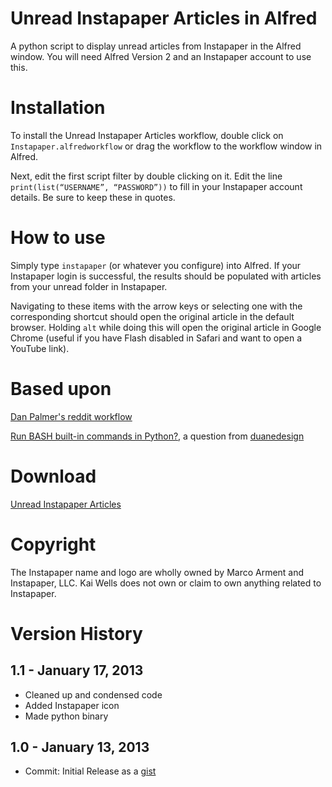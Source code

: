 Unread Instapaper Articles in Alfred
========================

A python script to display unread articles from Instapaper in the Alfred window. You will need Alfred Version 2 and an Instapaper account to use this.

# Installation

To install the Unread Instapaper Articles workflow, double click on ```Instapaper.alfredworkflow``` or drag the workflow to the workflow window in Alfred.

Next, edit the first script filter by double clicking on it. Edit the line ```print(list(“USERNAME”, “PASSWORD”))``` to fill in your Instapaper account details. Be sure to keep these in quotes.

# How to use

Simply type ```instapaper``` (or whatever you configure) into Alfred. If your Instapaper login is successful, the results should be populated with articles from your unread folder in Instapaper.

Navigating to these items with the arrow keys or selecting one with the corresponding shortcut should open the original article in the default browser. Holding ```alt``` while doing this will open the original article in Google Chrome (useful if you have Flash disabled in Safari and want to open a YouTube link).

# Based upon

[Dan Palmer's reddit workflow](http://danpalmer.me/blog/articles/2013-01-12-reddit-workflow-for-alfred-20.html)

[Run BASH built-in commands in Python?](http://stackoverflow.com/questions/5460923/run-bash-built-in-commands-in-python), a question from [duanedesign](http://stackoverflow.com/users/401815/duanedesign)

# Download

[Unread Instapaper Articles](https://github.com/quells/unread-instapaper-alfred2/blob/master/Instapaper.alfredworkflow?raw=true)

# Copyright

The Instapaper name and logo are wholly owned by Marco Arment and Instapaper, LLC. Kai Wells does not own or claim to own anything related to Instapaper.

# Version History

## 1.1 - January 17, 2013

- Cleaned up and condensed code
- Added Instapaper icon
- Made python binary

## 1.0 - January 13, 2013

- Commit: Initial Release as a [gist](https://gist.github.com/4523191)